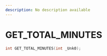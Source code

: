 ```yaml
---
description: No description available 
---
```


# GET_TOTAL_MINUTES

```cpp
int GET_TOTAL_MINUTES(int _Unk0);
```